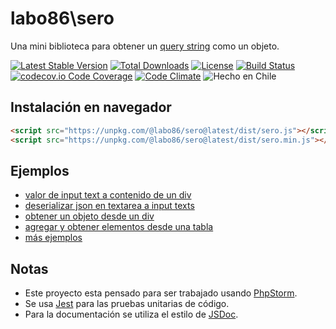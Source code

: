 labo86\sero
========
Una mini biblioteca para obtener un [query string](https://en.wikipedia.org/wiki/Query_string) como un objeto.

[![Latest Stable Version](https://img.shields.io/npm/v/@labo86/sero)](https://www.npmjs.com/package/@labo86/sero)
[![Total Downloads](https://img.shields.io/npm/dt/@labo86/sero)](https://www.npmjs.com/package/@labo86/sero)
[![License](https://img.shields.io/npm/l/@labo86/sero)](https://github.com/labo86/sero/blob/master/LICENSE)
[![Build Status](https://travis-ci.org/labo86/sero.svg?branch=master)](https://travis-ci.org/labo86/sero)
[![codecov.io Code Coverage](https://codecov.io/gh/labo86/sero/branch/master/graph/badge.svg)](https://codecov.io/github/labo86/sero?branch=master)
[![Code Climate](https://codeclimate.com/github/labo86/sero/badges/gpa.svg)](https://codeclimate.com/github/labo86/sero)
![Hecho en Chile](https://img.shields.io/badge/country-Chile-red)

## Instalación en navegador

```html
<script src="https://unpkg.com/@labo86/sero@latest/dist/sero.js"></script>
<script src="https://unpkg.com/@labo86/sero@latest/dist/sero.min.js"></script>
```

## Ejemplos

 - [valor de input text a contenido de un div](https://codepen.io/edwrodrig/pen/ExPjZGw?editors=1010)
 - [deserializar json en textarea a input texts](https://codepen.io/edwrodrig/pen/LYGVyYY?editors=1010)
 - [obtener un objeto desde un div](https://codepen.io/edwrodrig/pen/gOPpWGx?editors=1010)
 - [agregar y obtener elementos desde una tabla](https://codepen.io/edwrodrig/pen/VweLbgb?editors=1010)
 - [más ejemplos](https://codepen.io/collection/nJkLEm)

## Notas
  - Este proyecto esta pensado para ser trabajado usando [PhpStorm](https://www.jetbrains.com/phpstorm).
  - Se usa [Jest](https://jestjs.io/) para las pruebas unitarias de código.
  - Para la documentación se utiliza el estilo de [JSDoc](https://jsdoc.app/).
